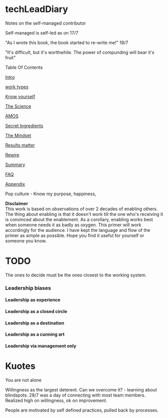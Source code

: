 # techLeadDiary
 Notes on the self-managed contributor

 Self-managed is self-led as on 17/7

"As I wrote this book, the book started to re-write me!"  19/7

"It's difficult, but it's worthwhile. The power of compunding will bear it's fruit"

Table Of Contents  

[Intro](Intro.md)  

[work types](ch2.md)

[Know yourself](grade2.md)

[The Science](grade3.md)

[AMOS](ch3.md)

[Secret Ingredients](secretIngredients.md)

[The Mindset](Mindset.md)

[Results matter](ResultsMatter.md)

[Rewire](rewire_howto.md)

[Summary](summary.md)

[FAQ](faq.md)  

[Appendix](appendix.md)  


Pop culture - Know my purpose, happiness, 





**Disclaimer**  
This work is based on observations of over 2 decades of enabling others. The thing about enabling is that it doesn't work till the one who's receiving it is convinced about the enablement. As a corollary, enabling works best when someone needs it as badly as oxygen. This primer will work accordingly for the audience.
I have kept the language and flow of the primer as simple as possible.
Hope you find it useful for yourself or someone you know.

TODO
=
The ones to decide must be the ones closest to the working system.
### Leadership biases
#### Leadership as experience
#### Leadership as a closed circle
#### Leadership as a destination
#### Leadership as a cunning art
#### Leadership via management only

Kuotes
=
You are not alone


Willingness as the largest deterent. Can we overcome it? - learning about blindspots.
28/7 was a day of connecting with most team members. Realized high on willingness, ok on improvement.


People are motivated by self defined practices, pulled back by processes.